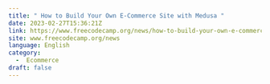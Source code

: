 ```yaml
---
title: " How to Build Your Own E-Commerce Site with Medusa "
date: 2023-02-27T15:36:21Z
link: https://www.freecodecamp.org/news/how-to-build-your-own-e-commerce-site-with-medusa/?utm_medium=RSS&utm_source=news.12bit.vn
site: www.freecodecamp.org/news
language: English
category:
  -  Ecommerce 
draft: false
---
```

